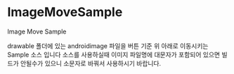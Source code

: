 # ImageMoveSample

 Image Move Sample

drawable 폴더에 있는 androidimage 파일을 버튼 기준 위 아래로 이동시키는 Sample 소스 입니다
소스를 사용하실때 이미지 파일명에 대문자가 포함되어 있으면 빌드가 안될수가 있으니 소문자로 바꿔서 사용하시기 바랍니다.
